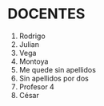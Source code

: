 # DOCENTES

1. Rodrigo
2. Julian
3. Vega
4. Montoya
5. Me quede sin apellidos
6. Sin apellidos por dos
7. Profesor 4
8. César
